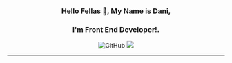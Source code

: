 <h3 align="center">Hello Fellas 👋, My Name is Dani,</h3>
<h3 align="center">I'm Front End Developer!.</h3>
<p align="center">
<img alt="GitHub" src="https://img.shields.io/github/followers/DikhiAchmad?style=flat-square"/>
<img src="https://komarev.com/ghpvc/?username=DikhiAchmad&label=visitors&style=flat-square" />
</p>
<hr>

